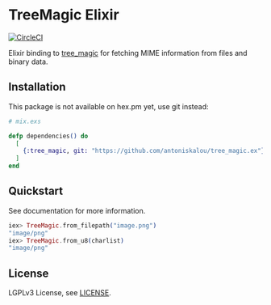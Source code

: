 # TreeMagic Elixir

[![CircleCI](https://circleci.com/gh/antoniskalou/tree_magic.ex.svg?style=svg)](https://circleci.com/gh/antoniskalou/tree_magic.ex)

Elixir binding to [tree_magic](https://github.com/aahancoc/tree_magic) for fetching 
MIME information from files and binary data.

## Installation

This package is not available on hex.pm yet, use git instead:

```elixir
# mix.exs

defp dependencies() do
  [
    {:tree_magic, git: "https://github.com/antoniskalou/tree_magic.ex"}
  ]
end
```

## Quickstart

See documentation for more information.

```elixir
iex> TreeMagic.from_filepath("image.png")
"image/png"
iex> TreeMagic.from_u8(charlist)
"image/png"
```

## License

LGPLv3 License, see [LICENSE](LICENSE).
